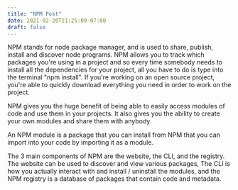```yaml
---
title: "NPM Post"
date: 2021-02-20T21:25:09-07:00
draft: false
---
```


NPM stands for node package manager, and is used to share, publish, install and discover node programs. NPM allows you to track which packages you're using in a project and so every time somebody needs to install all the dependencies for your project, all you have to do is type into the terminal "npm install". If you're working on an open source project, you're able to quickly download everything you need in order to work on the project. 

NPM gives you the huge benefit of being able to easily access modules of code and use them in your projects. It also gives you the ability to create your own modules and share them with anybody. 

An NPM module is a package that you can install from NPM that you can import into your code by importing it as a module. 

The 3 main components of NPM are the website, the CLI, and the registry. The website can be used to discover and view various packages, The CLI is how you actually interact with and install / uninstall the modules, and the NPM registry is a database of packages that contain code and metadata.
